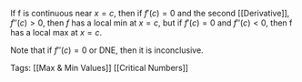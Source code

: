 If f is continuous near $x = c$, then if $f'(c) = 0$ and the second [[Derivative]], $f''(c) > 0$, then $f$ has a local min at $x = c$, but if $f'(c) = 0$ and $f''(c) < 0$, then f has a local max at $x = c$.

Note that if $f''(c) = 0$ or DNE, then it is inconclusive. 

Tags:
[[Max & Min Values]]
[[Critical Numbers]]